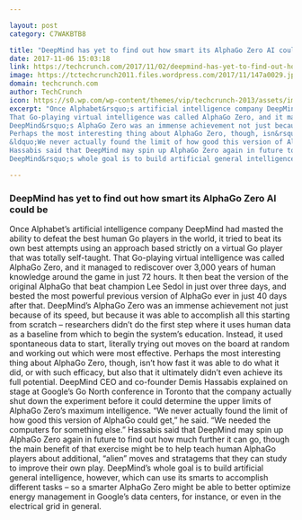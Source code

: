 ```yaml
---

layout: post
category: C7WAKBTB8

title: "DeepMind has yet to find out how smart its AlphaGo Zero AI could be"
date: 2017-11-06 15:03:18
link: https://techcrunch.com/2017/11/02/deepmind-has-yet-to-find-out-how-smart-its-alphago-zero-ai-could-be/
image: https://tctechcrunch2011.files.wordpress.com/2017/11/147a0029.jpg?w=1200&fit=200%2C150
domain: techcrunch.com
author: TechCrunch
icon: https://s0.wp.com/wp-content/themes/vip/techcrunch-2013/assets/images/favicon.ico
excerpt: "Once Alphabet&rsquo;s artificial intelligence company DeepMind had masted the ability to defeat the best human Go players in the world, it tried to beat its own best attempts using an approach based strictly on a virtual Go player that was totally self-taught.
That Go-playing virtual intelligence was called AlphaGo Zero, and it managed to rediscover over 3,000 years of human knowledge around the game in just 72 hours. It then beat the version of the original AlphaGo that beat champion Lee Sedol in just over three days, and bested the most powerful previous version of AlphaGo ever in just 40 days after that.
DeepMind&rsquo;s AlphaGo Zero was an immense achievement not just because of its speed, but because it was able to accomplish all this starting from scratch &ndash; researchers didn&rsquo;t do the first step where it uses human data as a baseline from which to begin the system&rsquo;s education. Instead, it used spontaneous data to start, literally trying out moves on the board at random and working out which were most effective.
Perhaps the most interesting thing about AlphaGo Zero, though, isn&rsquo;t how fast it was able to do what it did, or with such efficacy, but also that it ultimately didn&rsquo;t even achieve its full potential. DeepMind CEO and co-founder Demis Hassabis explained on stage at Google&rsquo;s Go North conference in Toronto that the company actually shut down the experiment before it could determine the upper limits of AlphaGo Zero&rsquo;s maximum intelligence.
&ldquo;We never actually found the limit of how good this version of AlphaGo could get,&rdquo; he said. &ldquo;We needed the computers for something else.&rdquo;
Hassabis said that DeepMind may spin up AlphaGo Zero again in future to find out how much further it can go, though the main benefit of that exercise might be to help teach human AlphaGo players about additional, &ldquo;alien&rdquo; moves and stratagems that they can study to improve their own play.
DeepMind&rsquo;s whole goal is to build artificial general intelligence, however, which can use its smarts to accomplish different tasks &ndash; so a smarter AlphaGo Zero might be able to better optimize energy management in Google&rsquo;s data centers, for instance, or even in the electrical grid in general."

---
```


### DeepMind has yet to find out how smart its AlphaGo Zero AI could be

Once Alphabet&rsquo;s artificial intelligence company DeepMind had masted the ability to defeat the best human Go players in the world, it tried to beat its own best attempts using an approach based strictly on a virtual Go player that was totally self-taught.
That Go-playing virtual intelligence was called AlphaGo Zero, and it managed to rediscover over 3,000 years of human knowledge around the game in just 72 hours. It then beat the version of the original AlphaGo that beat champion Lee Sedol in just over three days, and bested the most powerful previous version of AlphaGo ever in just 40 days after that.
DeepMind&rsquo;s AlphaGo Zero was an immense achievement not just because of its speed, but because it was able to accomplish all this starting from scratch &ndash; researchers didn&rsquo;t do the first step where it uses human data as a baseline from which to begin the system&rsquo;s education. Instead, it used spontaneous data to start, literally trying out moves on the board at random and working out which were most effective.
Perhaps the most interesting thing about AlphaGo Zero, though, isn&rsquo;t how fast it was able to do what it did, or with such efficacy, but also that it ultimately didn&rsquo;t even achieve its full potential. DeepMind CEO and co-founder Demis Hassabis explained on stage at Google&rsquo;s Go North conference in Toronto that the company actually shut down the experiment before it could determine the upper limits of AlphaGo Zero&rsquo;s maximum intelligence.
&ldquo;We never actually found the limit of how good this version of AlphaGo could get,&rdquo; he said. &ldquo;We needed the computers for something else.&rdquo;
Hassabis said that DeepMind may spin up AlphaGo Zero again in future to find out how much further it can go, though the main benefit of that exercise might be to help teach human AlphaGo players about additional, &ldquo;alien&rdquo; moves and stratagems that they can study to improve their own play.
DeepMind&rsquo;s whole goal is to build artificial general intelligence, however, which can use its smarts to accomplish different tasks &ndash; so a smarter AlphaGo Zero might be able to better optimize energy management in Google&rsquo;s data centers, for instance, or even in the electrical grid in general.
